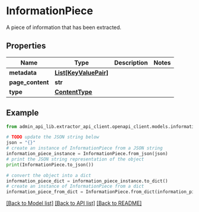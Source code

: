 # InformationPiece

A piece of information that has been extracted.

## Properties

Name | Type | Description | Notes
------------ | ------------- | ------------- | -------------
**metadata** | [**List[KeyValuePair]**](KeyValuePair.md) |  | 
**page_content** | **str** |  | 
**type** | [**ContentType**](ContentType.md) |  | 

## Example

```python
from admin_api_lib.extractor_api_client.openapi_client.models.information_piece import InformationPiece

# TODO update the JSON string below
json = "{}"
# create an instance of InformationPiece from a JSON string
information_piece_instance = InformationPiece.from_json(json)
# print the JSON string representation of the object
print(InformationPiece.to_json())

# convert the object into a dict
information_piece_dict = information_piece_instance.to_dict()
# create an instance of InformationPiece from a dict
information_piece_from_dict = InformationPiece.from_dict(information_piece_dict)
```
[[Back to Model list]](../README.md#documentation-for-models) [[Back to API list]](../README.md#documentation-for-api-endpoints) [[Back to README]](../README.md)



